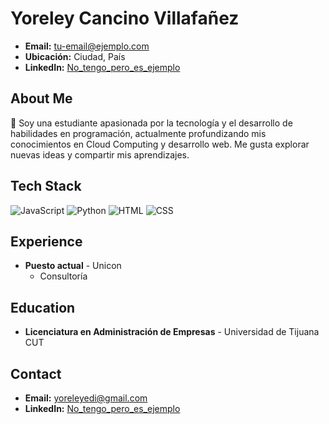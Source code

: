 # Yoreley Cancino Villafañez
- **Email:** tu-email@ejemplo.com
- **Ubicación:** Ciudad, País
- **LinkedIn:** [No_tengo_pero_es_ejemplo](https://linkedin.com)

## About Me
🌟 Soy una estudiante apasionada por la tecnología y el desarrollo de habilidades en programación, actualmente profundizando mis conocimientos en Cloud Computing y desarrollo web. Me gusta explorar nuevas ideas y compartir mis aprendizajes.

## Tech Stack
![JavaScript](https://img.shields.io/badge/-JavaScript-333333?style=flat&logo=javascript)
![Python](https://img.shields.io/badge/-Python-333333?style=flat&logo=python)
![HTML](https://img.shields.io/badge/-HTML-333333?style=flat&logo=html5)
![CSS](https://img.shields.io/badge/-CSS-333333?style=flat&logo=css3)

## Experience
- **Puesto actual** - Unicon
  - Consultoría

## Education
- **Licenciatura en Administración de Empresas** - Universidad de Tijuana CUT

## Contact
- **Email:** yoreleyedi@gmail.com
- **LinkedIn:** [No_tengo_pero_es_ejemplo](https://linkedin.com)
